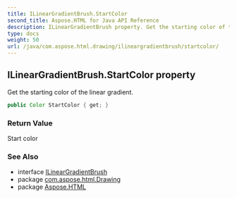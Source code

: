 ```yaml
---
title: ILinearGradientBrush.StartColor
second_title: Aspose.HTML for Java API Reference
description: ILinearGradientBrush property. Get the starting color of the linear gradient
type: docs
weight: 50
url: /java/com.aspose.html.drawing/ilineargradientbrush/startcolor/
---
```

## ILinearGradientBrush.StartColor property

Get the starting color of the linear gradient.

```java
public Color StartColor { get; }
```

### Return Value

Start color

### See Also

* interface [ILinearGradientBrush](../)
* package [com.aspose.html.Drawing](../../ilineargradientbrush/)
* package [Aspose.HTML](../../../)
